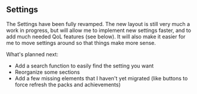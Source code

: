## Settings

The Settings have been fully revamped. The new layout is still very much a work in progress, but will allow me to implement new settings faster, and to add much needed QoL features (see below). It will also make it easier for me to move settings around so that things make more sense.

What's planned next:

-   Add a search function to easily find the setting you want
-   Reorganize some sections
-   Add a few missing elements that I haven't yet migrated (like buttons to force refresh the packs and achievements)

